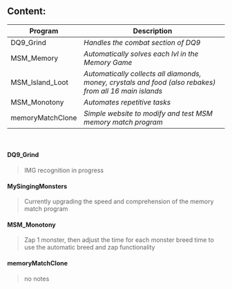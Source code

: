 ## Content:
| **Program** | **Description** |
| --- | --- |
| DQ9_Grind | *Handles the combat section of DQ9* |
| MSM_Memory | *Automatically solves each lvl in the Memory Game* |
| MSM_Island_Loot | *Automatically collects all diamonds, money, crystals and food (also rebakes) from all 16 main islands* |
| MSM_Monotony | *Automates repetitive tasks* |
| memoryMatchClone | *Simple website to modify and test MSM memory match program* |
<br />

#### DQ9_Grind
> IMG recognition in progress

#### MySingingMonsters
> Currently upgrading the speed and comprehension of the memory match program

#### MSM_Monotony
> Zap 1 monster, then adjust the time for each monster breed time to use the automatic breed and zap functionality

#### memoryMatchClone
> no notes
